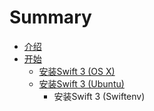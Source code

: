 # Summary

* [介绍](README.md)
* [开始](chapter1.md)
   * [安装Swift 3 (OS X)](install_swift_3__os_x.md)
   * [安装Swift 3 (Ubuntu)](install_swift_3__ubuntu.md)
       * 安装Swift 3 (Swiftenv)

